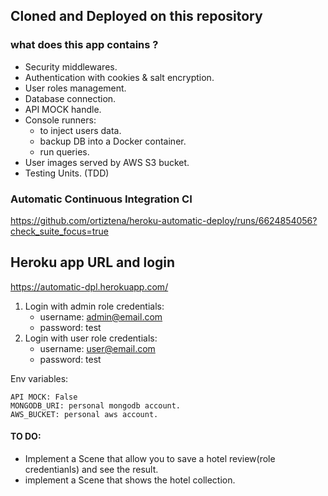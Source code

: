 ## Cloned and Deployed on this repository

### what does this app contains ?

- Security middlewares.
- Authentication with cookies & salt encryption.
- User roles management.
- Database connection.
- API MOCK handle.
- Console runners:
  - to inject users data.
  - backup DB into a Docker container.
  - run queries.
- User images served by AWS S3 bucket.
- Testing Units. (TDD)

### Automatic Continuous Integration CI

https://github.com/ortiztena/heroku-automatic-deploy/runs/6624854056?check_suite_focus=true

## Heroku app URL and login

https://automatic-dpl.herokuapp.com/

1. Login with admin role credentials:
   - username: admin@email.com
   - password: test
2. Login with user role credentials:
   - username: user@email.com
   - password: test

Env variables:

```
API MOCK: False
MONGODB_URI: personal mongodb account.
AWS_BUCKET: personal aws account.
```

#### TO DO:

- Implement a Scene that allow you to save a hotel review(role credentianls) and see the result.
- implement a Scene that shows the hotel collection.
